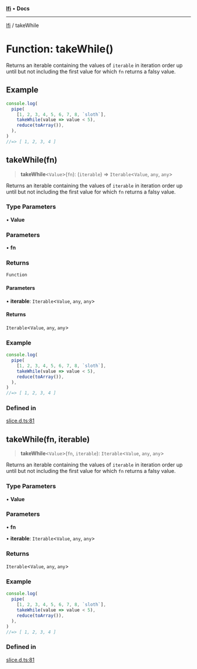 [**lfi**](../readme.md) • **Docs**

---

[lfi](../globals.md) / takeWhile

# Function: takeWhile()

Returns an iterable containing the values of `iterable` in iteration order up
until but not including the first value for which `fn` returns a falsy value.

## Example

```js
console.log(
  pipe(
    [1, 2, 3, 4, 5, 6, 7, 8, `sloth`],
    takeWhile(value => value < 5),
    reduce(toArray()),
  ),
)
//=> [ 1, 2, 3, 4 ]
```

## takeWhile(fn)

> **takeWhile**\<`Value`\>(`fn`): (`iterable`) => `Iterable`\<`Value`, `any`,
> `any`\>

Returns an iterable containing the values of `iterable` in iteration order up
until but not including the first value for which `fn` returns a falsy value.

### Type Parameters

• **Value**

### Parameters

• **fn**

### Returns

`Function`

#### Parameters

• **iterable**: `Iterable`\<`Value`, `any`, `any`\>

#### Returns

`Iterable`\<`Value`, `any`, `any`\>

### Example

```js
console.log(
  pipe(
    [1, 2, 3, 4, 5, 6, 7, 8, `sloth`],
    takeWhile(value => value < 5),
    reduce(toArray()),
  ),
)
//=> [ 1, 2, 3, 4 ]
```

### Defined in

[slice.d.ts:81](https://github.com/TomerAberbach/lfi/blob/85d6360ac7d8f71c70f308d2ace5bc2aa99ab03d/src/operations/slice.d.ts#L81)

## takeWhile(fn, iterable)

> **takeWhile**\<`Value`\>(`fn`, `iterable`): `Iterable`\<`Value`, `any`,
> `any`\>

Returns an iterable containing the values of `iterable` in iteration order up
until but not including the first value for which `fn` returns a falsy value.

### Type Parameters

• **Value**

### Parameters

• **fn**

• **iterable**: `Iterable`\<`Value`, `any`, `any`\>

### Returns

`Iterable`\<`Value`, `any`, `any`\>

### Example

```js
console.log(
  pipe(
    [1, 2, 3, 4, 5, 6, 7, 8, `sloth`],
    takeWhile(value => value < 5),
    reduce(toArray()),
  ),
)
//=> [ 1, 2, 3, 4 ]
```

### Defined in

[slice.d.ts:81](https://github.com/TomerAberbach/lfi/blob/85d6360ac7d8f71c70f308d2ace5bc2aa99ab03d/src/operations/slice.d.ts#L81)
